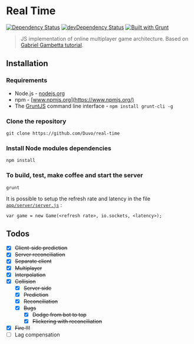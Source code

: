 Real Time
=========
[![Dependency Status](https://david-dm.org/Duvo/real-time.svg?theme=shields.io)](https://david-dm.org/Duvo/real-time)
[![devDependency Status](https://david-dm.org/Duvo/real-time/dev-status.svg?theme=shields.io)](https://david-dm.org/Duvo/real-time#info=devDependencies)
[![Built with Grunt](https://cdn.gruntjs.com/builtwith.png)](http://gruntjs.com/)

> JS implementation of online multiplayer game architecture. Based on [Gabriel Gambetta tutorial](http://www.gabrielgambetta.com/fast_paced_multiplayer.html).

## Installation

### Requirements

- Node.js - [nodejs.org](http://nodejs.org/)
- npm - [www.npmjs.org](https://www.npmjs.org/)
- The [GruntJS](http://gruntjs.com/getting-started#installing-the-cli) command line interface - `npm install grunt-cli -g`

### Clone the repository

    git clone https://github.com/Duvo/real-time
    
### Install Node modules dependencies

    npm install
    
### To build, test, make coffee and start the server

    grunt

It is possible to setup the refresh rate and latency in the file [`app/server/server.js`](https://github.com/Duvo/real-time/blob/master/app/server/server.js) :

    var game = new Game(<refresh rate>, io.sockets, <latency>);

## Todos

- [x] ~~Client-side prediction~~
- [x] ~~Server reconciliation~~
- [x] ~~Separate client~~
- [x] ~~Multiplayer~~
- [x] ~~Interpolation~~
- [x] ~~Collision~~
  - [x] ~~Server side~~
  - [x] ~~Prediction~~
  - [x] ~~Reconciliation~~
  - [x] ~~Bugs~~
    - [x] ~~Dodge from bot to top~~
    - [x] ~~Flickering with reconciliation~~
- [x] ~~Fire !!!~~
- [ ] Lag compensation
